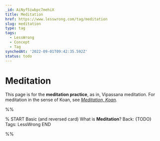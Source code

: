```yaml
---
_id: AiNyf5iwbpc7mehiX
title: Meditation
href: https://www.lesswrong.com/tag/meditation
slug: meditation
type: tag
tags:
  - LessWrong
  - Concept
  - Tag
synchedAt: '2022-09-01T09:42:35.592Z'
status: todo
---
```


# Meditation

This page is for the **meditation practice**, as in, Vipassana meditation. For meditation in the sense of Koan, see [*Meditation, Koan*](/tag/meditation-koan)*.*


%%

% START
Basic (and reversed card)
What is **Meditation**?
Back: {TODO}
Tags: LessWrong
END

%%
	
